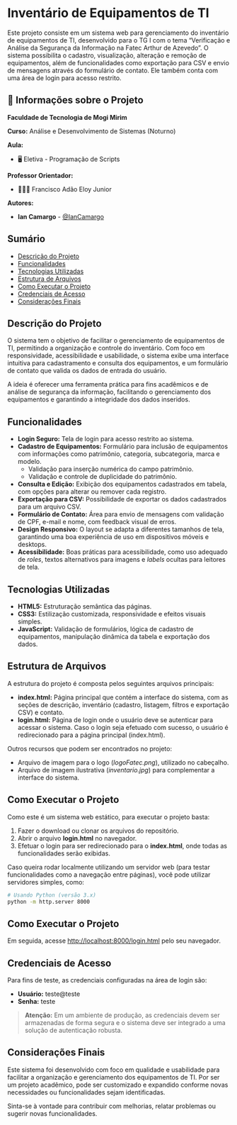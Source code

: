 # Inventário de Equipamentos de TI

Este projeto consiste em um sistema web para gerenciamento do inventário de equipamentos de TI, desenvolvido para o TG I com o tema “Verificação e Análise da Segurança da Informação na Fatec Arthur de Azevedo”. O sistema possibilita o cadastro, visualização, alteração e remoção de equipamentos, além de funcionalidades como exportação para CSV e envio de mensagens através do formulário de contato. Ele também conta com uma área de login para acesso restrito.

## 💼 Informações sobre o Projeto

**Faculdade de Tecnologia de Mogi Mirim**

**Curso:** Análise e Desenvolvimento de Sistemas (Noturno)

**Aula:**

* 🖥️ Eletiva - Programação de Scripts
  
**Professor Orientador:**

* 👨🏻‍🏫 Francisco Adão Eloy Junior

**Autores:**

- **Ian Camargo** - [@IanCamargo](https://github.com/IanCamargo)

## Sumário

- [Descrição do Projeto](#descrição-do-projeto)
- [Funcionalidades](#funcionalidades)
- [Tecnologias Utilizadas](#tecnologias-utilizadas)
- [Estrutura de Arquivos](#estrutura-de-arquivos)
- [Como Executar o Projeto](#como-executar-o-projeto)
- [Credenciais de Acesso](#credenciais-de-acesso)
- [Considerações Finais](#considerações-finais)

## Descrição do Projeto

O sistema tem o objetivo de facilitar o gerenciamento de equipamentos de TI, permitindo a organização e controle do inventário. Com foco em responsividade, acessibilidade e usabilidade, o sistema exibe uma interface intuitiva para cadastramento e consulta dos equipamentos, e um formulário de contato que valida os dados de entrada do usuário.

A ideia é oferecer uma ferramenta prática para fins acadêmicos e de análise de segurança da informação, facilitando o gerenciamento dos equipamentos e garantindo a integridade dos dados inseridos.

## Funcionalidades

- **Login Seguro:** Tela de login para acesso restrito ao sistema.
- **Cadastro de Equipamentos:** Formulário para inclusão de equipamentos com informações como patrimônio, categoria, subcategoria, marca e modelo.
  - Validação para inserção numérica do campo patrimônio.
  - Validação e controle de duplicidade do patrimônio.
- **Consulta e Edição:** Exibição dos equipamentos cadastrados em tabela, com opções para alterar ou remover cada registro.
- **Exportação para CSV:** Possibilidade de exportar os dados cadastrados para um arquivo CSV.
- **Formulário de Contato:** Área para envio de mensagens com validação de CPF, e-mail e nome, com feedback visual de erros.
- **Design Responsivo:** O layout se adapta a diferentes tamanhos de tela, garantindo uma boa experiência de uso em dispositivos móveis e desktops.
- **Acessibilidade:** Boas práticas para acessibilidade, como uso adequado de _roles_, textos alternativos para imagens e _labels_ ocultas para leitores de tela.

## Tecnologias Utilizadas

- **HTML5:** Estruturação semântica das páginas.
- **CSS3:** Estilização customizada, responsividade e efeitos visuais simples.
- **JavaScript:** Validação de formulários, lógica de cadastro de equipamentos, manipulação dinâmica da tabela e exportação dos dados.

## Estrutura de Arquivos

A estrutura do projeto é composta pelos seguintes arquivos principais:

- **index.html:** Página principal que contém a interface do sistema, com as seções de descrição, inventário (cadastro, listagem, filtros e exportação CSV) e contato.
- **login.html:** Página de login onde o usuário deve se autenticar para acessar o sistema. Caso o login seja efetuado com sucesso, o usuário é redirecionado para a página principal (index.html).

Outros recursos que podem ser encontrados no projeto:
- Arquivo de imagem para o logo (_logoFatec.png_), utilizado no cabeçalho.
- Arquivo de imagem ilustrativa (_inventario.jpg_) para complementar a interface do sistema.

## Como Executar o Projeto

Como este é um sistema web estático, para executar o projeto basta:

1. Fazer o download ou clonar os arquivos do repositório.
2. Abrir o arquivo **login.html** no navegador.
3. Efetuar o login para ser redirecionado para o **index.html**, onde todas as funcionalidades serão exibidas.

Caso queira rodar localmente utilizando um servidor web (para testar funcionalidades como a navegação entre páginas), você pode utilizar servidores simples, como:

```bash
# Usando Python (versão 3.x)
python -m http.server 8000
```

## Como Executar o Projeto

Em seguida, acesse [http://localhost:8000/login.html](http://localhost:8000/login.html) pelo seu navegador.

## Credenciais de Acesso

Para fins de teste, as credenciais configuradas na área de login são:

- **Usuário:** teste@teste
- **Senha:** teste

> **Atenção:** Em um ambiente de produção, as credenciais devem ser armazenadas de forma segura e o sistema deve ser integrado a uma solução de autenticação robusta.

## Considerações Finais

Este sistema foi desenvolvido com foco em qualidade e usabilidade para facilitar a organização e gerenciamento dos equipamentos de TI. Por ser um projeto acadêmico, pode ser customizado e expandido conforme novas necessidades ou funcionalidades sejam identificadas.

Sinta-se à vontade para contribuir com melhorias, relatar problemas ou sugerir novas funcionalidades.
